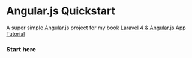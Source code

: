 Angular.js Quickstart
====================

A super simple Angular.js project for my book [Laravel 4 &amp; Angular.js App Tutorial](http://markstewart.is/publishing/laravel4-angularjs-app-tutorial/)

### Start here
